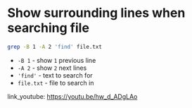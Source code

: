 # Show surrounding lines when searching file

```bash
grep -B 1 -A 2 'find' file.txt
```

- `-B 1` - show ```1``` previous line
- `-A 2` - show ```2``` next lines
- `'find'` - text to search for
- `file.txt` - file to search in


link_youtube: https://youtu.be/hw_d_ADgLAo
